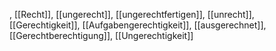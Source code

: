 , [[Recht]], [[ungerecht]], [[ungerechtfertigen]], [[unrecht]], [[Gerechtigkeit]], [[Aufgabengerechtigkeit]], [[ausgerechnet]], [[Gerechtberechtigung]], [[Ungerechtigkeit]]